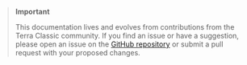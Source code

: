 > **Important**
>
> This documentation lives and evolves from contributions from the Terra Classic community. If you find an issue or have a suggestion, please open an issue on the [GitHub repository](https://github.com/terra-classic-io/website) or submit a pull request with your proposed changes.
